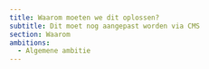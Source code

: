 ```yaml
---
title: Waarom moeten we dit oplossen?
subtitle: Dit moet nog aangepast worden via CMS
section: Waarom
ambitions:
  - Algemene ambitie
---
```

